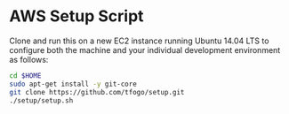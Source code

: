 AWS Setup Script
================

Clone and run this on a new EC2 instance running Ubuntu 14.04 LTS to
configure both the machine and your individual development environment as
follows:

```sh
cd $HOME
sudo apt-get install -y git-core
git clone https://github.com/tfogo/setup.git
./setup/setup.sh   
```


